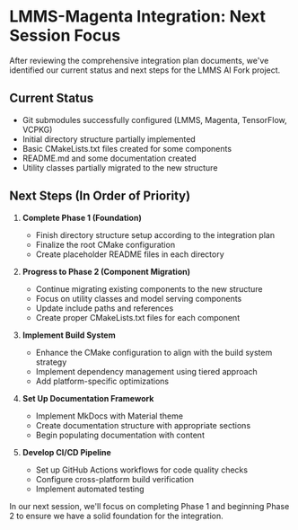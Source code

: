 # LMMS-Magenta Integration: Next Session Focus

After reviewing the comprehensive integration plan documents, we've identified our current status and next steps for the LMMS AI Fork project.

## Current Status
- Git submodules successfully configured (LMMS, Magenta, TensorFlow, VCPKG)
- Initial directory structure partially implemented
- Basic CMakeLists.txt files created for some components
- README.md and some documentation created
- Utility classes partially migrated to the new structure

## Next Steps (In Order of Priority)
1. **Complete Phase 1 (Foundation)**
   - Finish directory structure setup according to the integration plan
   - Finalize the root CMake configuration
   - Create placeholder README files in each directory

2. **Progress to Phase 2 (Component Migration)**
   - Continue migrating existing components to the new structure
   - Focus on utility classes and model serving components
   - Update include paths and references
   - Create proper CMakeLists.txt files for each component

3. **Implement Build System**
   - Enhance the CMake configuration to align with the build system strategy
   - Implement dependency management using tiered approach
   - Add platform-specific optimizations

4. **Set Up Documentation Framework**
   - Implement MkDocs with Material theme
   - Create documentation structure with appropriate sections
   - Begin populating documentation with content

5. **Develop CI/CD Pipeline**
   - Set up GitHub Actions workflows for code quality checks
   - Configure cross-platform build verification
   - Implement automated testing

In our next session, we'll focus on completing Phase 1 and beginning Phase 2 to ensure we have a solid foundation for the integration.
